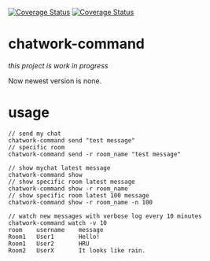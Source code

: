[![Coverage Status](https://coveralls.io/repos/ota42y/chatwork-command/badge.svg?branch=master&service=github)](https://coveralls.io/github/ota42y/chatwork-command?branch=master)
[![Coverage Status](https://coveralls.io/repos/ota42y/chatwork-command/badge.svg?branch=master&service=github)](https://coveralls.io/github/ota42y/chatwork-command?branch=master)


# chatwork-command

*this project is work in progress*

Now newest version is none.

# usage

```
// send my chat
chatwork-command send "test message"
// specific room
chatwork-command send -r room_name "test message"

// show mychat latest message
chatwork-command show
// show specific room latest message
chatwork-command show -r room_name
// show specific room latest 100 message
chatwork-command show -r room_name -n 100

// watch new messages with verbose log every 10 minutes
chatwork-command watch -v 10 
room    username    message
Room1   User1       Hello!
Room1   User2       HRU
Room2   UserX       It looks like rain.  
```
